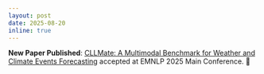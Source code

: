 ```yaml
---
layout: post
date: 2025-08-20
inline: true
---
```


**New Paper Published**: [CLLMate: A Multimodal Benchmark for Weather and Climate Events Forecasting](https://arxiv.org/abs/2409.19058) accepted at EMNLP 2025 Main Conference. :tada:


